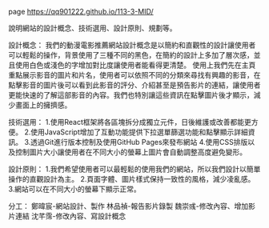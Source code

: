 page https://qq901222.github.io/113-3-MID/

說明網站的設計概念、技術選用、設計原則、規劃等。

設計概念：
我們的動漫電影推薦網站設計概念是以簡約和直觀性的設計讓使用者可以輕鬆的操作，背景使用了三種不同的黑色，在簡約的設計上多加了層次感，並且使用白色或淺色的字增加對比度讓使用者能看得更清楚。
使用上我們先在主頁重點展示影音的圖片和片名，使用者可以依照不同的分類來尋找有興趣的影音，在點擊影音的圖片後可以看到此影音的評分、介紹甚至是預告影片的連結，讓使用者更能快速的了解這部影音的內容。我們也特別讓這些資訊在點擊圖片後才顯示，減少畫面上的擁擠感。

技術選用：
1.使用React框架將各區塊拆分成獨立元件，日後維護或改善都能更方便。
2.使用JavaScript增加了互動功能提供下拉選單篩選功能和點擊顯示詳細資訊。
3.透過Git進行版本控制及使用GitHub Pages來發布網站
4.使用CSS排版以及控制圖片大小讓使用者在不同大小的螢幕上圖片會自動調整高度避免變形。

設計原則：
1.我們希望使用者可以最輕鬆的使用我們的網站，所以我們設計以簡單操作的直觀設計為主。
2.頁面字體、圖片樣式保持一致性的風格，減少凌亂感。
3.網站可以在不同大小的螢幕下顯示正常。

分工：
鄭暐宸-網站設計、製作
林品禎-報告影片錄製
魏崇彧-修改內容、增加影片連結
沈芊霈-修改內容、寫設計概念

